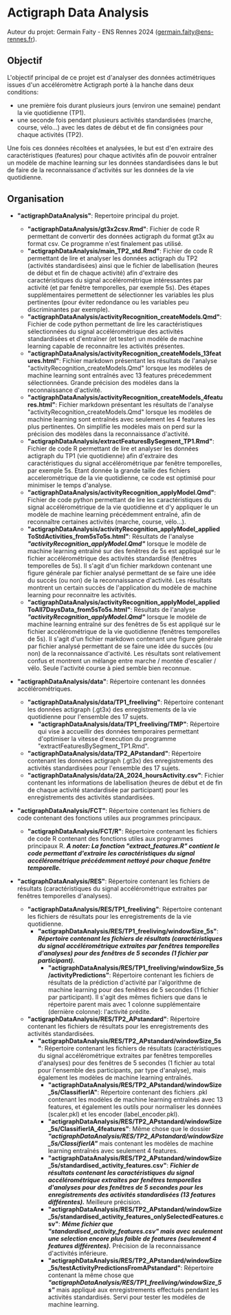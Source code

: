 # Actigraph Data Analysis

Auteur du projet: Germain Faity - ENS Rennes 2024 (germain.faity@ens-rennes.fr).

## Objectif

L'objectif principal de ce projet est d'analyser des données actimétriques issues d'un accéléromètre Actigraph porté à la hanche dans deux conditions:
- une première fois durant plusieurs jours (environ une semaine) pendant la vie quotidienne (TP1).  
- une seconde fois pendant plusieurs activités standardisées (marche, course, vélo...) avec les dates de début et de fin consignées pour chaque activités (TP2).  
  
Une fois ces données récoltées et analysées, le but est d'en extraire des caractéristiques (features) pour chaque activités afin de pouvoir entraîner un modèle de machine learning sur les données standardisées dans le but de faire de la reconnaissance d'activités sur les données de la vie quotidienne.

## Organisation

- **"actigraphDataAnalysis"**: Repertoire principal du projet.
    - **"actigraphDataAnalysis/gt3x2csv.Rmd"**: Fichier de code R permettant de convertir des données actigraph du format gt3x au format csv. Ce programme n'est finalement pas utilisé.
    - **"actigraphDataAnalysis/main_TP2_std.Rmd"**: Fichier de code R permettant de lire et analyser les données actigraph du TP2 (activités standardisées) ainsi que le fichier de labellisation (heures de début et fin de chaque activité) afin d'extraire des caractéristiques du signal accélérométrique intéressantes par activité (et par fenêtre temporelles, par exemple 5s). Des étapes supplémentaires permettent de sélectionner les variables les plus pertinentes (pour éviter redondance ou les variables peu discriminantes par exemple).
    - **"actigraphDataAnalysis/activityRecognition_createModels.Qmd"**: Fichier de code python permettant de lire les caractéristiques sélectionnées du signal accélérométrique des activités standardisées et d'entraîner (et tester) un modèle de machine learning capable de reconnaitre les activités présentes.
    - **"actigraphDataAnalysis/activityRecognition_createModels_13features.html"**: Fichier markdown présentant les résultats de l'analyse "activityRecognition_createModels.Qmd" lorsque les modèles de machine learning sont entraînés avec 13 features précedemment sélectionnées. Grande précision des modèles dans la reconnaissance d'activité.
    - **"actigraphDataAnalysis/activityRecognition_createModels_4features.html"**: Fichier markdown présentant les résultats de l'analyse "activityRecognition_createModels.Qmd" lorsque les modèles de machine learning sont entraînés avec seulement les 4 features les plus pertinentes. On simplifie les modèles mais on perd sur la précision des modèles dans la reconnaissance d'activité.
    -  **"actigraphDataAnalysis/extractFeaturesBySegment_TP1.Rmd"**: Fichier de code R permettant de lire et analyser les données actigraph du TP1 (vie quotidienne) afin d'extraire des caractéristiques du signal accélérométrique par fenêtre temporelles, par exemple 5s. Etant donnée la grande taille des fichiers accelerométrique de la vie quotidienne, ce code est optimisé pour minimiser le temps d'analyse.
    - **"actigraphDataAnalysis/activityRecognition_applyModel.Qmd"**: Fichier de code python permettant de lire les caractéristiques du signal accélérométrique de la vie quotidienne et d'y appliquer le un modèle de machine learning précédemment entraîné, afin de reconnaître certaines activités (marche, course, vélo...).
    - **"actigraphDataAnalysis/activityRecognition_applyModel_appliedToStdActivities_from5sTo5s.html"**: Résultats de l'analyse ***"activityRecognition_applyModel.Qmd"*** lorsque le modèle de machine learning entraîné sur des fenêtres de 5s est appliqué sur le fichier accélérométrique des activités standardisé (fenêtres temporelles de 5s). Il s'agit d'un fichier markdown contenant une figure générale par fichier analysé permettant de se faire une idée du succès (ou non) de la reconnaissance d'activité. Les résultats montrent un certain succès de l'application du modèle de machine learning pour reconnaitre les activités.
    - **"actigraphDataAnalysis/activityRecognition_applyModel_appliedToAll7DaysData_from5sTo5s.html"**: Résultats de l'analyse ***"activityRecognition_applyModel.Qmd"*** lorsque le modèle de machine learning entraîné sur des fenêtres de 5s est appliqué sur le fichier accélérométrique de la vie quotidienne (fenêtres temporelles de 5s). Il s'agit d'un fichier markdown contenant une figure générale par fichier analysé permettant de se faire une idée du succès (ou non) de la reconnaissance d'activité. Les résultats sont relativement confus et montrent un mélange entre marche / montée d'escalier / vélo. Seule l'activité course à pied semble bien reconnue.
  
- **"actigraphDataAnalysis/data"**: Répertoire contenant les données accélérométriques.
    - **"actigraphDataAnalysis/data/TP1_freeliving"**: Répertoire contenant les données actigraph (.gt3x) des enregistrements de la vie quotidienne pour l'ensemble des 17 sujets.
        - **"actigraphDataAnalysis/data/TP1_freeliving/TMP"**: Répertoire qui vise à accueillir des données temporaires permettant d'optimiser la vitesse d'execution du programme "extractFeaturesBySegment_TP1.Rmd".
    - **"actigraphDataAnalysis/data/TP2_APstandard"**: Répertoire contenant les données actigraph (.gt3x) des enregistrements des activités standardisées pour l'ensemble des 17 sujets.
    - **"actigraphDataAnalysis/data/2A_2024_hoursActivity.csv"**: Fichier contenant les informations de labellisation (heures de début et de fin de chaque activité standardisée par participant) pour les enregistrements des activités standardisées.
- **"actigraphDataAnalysis/FCT"**: Répertoire contenant les fichiers de code contenant des fonctions utiles aux programmes principaux.
    - **"actigraphDataAnalysis/FCT/R"**: Répertoire contenant les fichiers de code R contenant des fonctions utiles aux programmes principaux R. ***A noter: La fonction "extract_features.R" contient le code permettant d'extraire les caractéristiques du signal accélérométrique précédemment nettoyé pour chaque fenêtre temporelle.***
  
- **"actigraphDataAnalysis/RES"**: Répertoire contenant les fichiers de résultats (caractéristiques du signal accélérométrique extraites par fenêtres temporelles d'analyses).
    - **"actigraphDataAnalysis/RES/TP1_freeliving"**: Répertoire contenant les fichiers de résultats pour les enregistrements de la vie quotidienne.
        - **"actigraphDataAnalysis/RES/TP1_freeliving/windowSize_5s"**: ***Répertoire contenant les fichiers de résultats (caractéristiques du signal accélérométrique extraites par fenêtres temporelles d'analyses) pour des fenêtres de 5 secondes (1 fichier par participant).***
            - **"actigraphDataAnalysis/RES/TP1_freeliving/windowSize_5s/activityPredictions"**: Répertoire contenant les fichiers de résultats de la prédiction d'activité par l'algorithme de machine learning pour des fenêtres de 5 secondes (1 fichier par participant). Il s'agit des mêmes fichiers que dans le répertoire parent mais avec 1 colonne supplémentaire (dernière colonne): l'activité prédite.      
    - **"actigraphDataAnalysis/RES/TP2_APstandard"**: Répertoire contenant les fichiers de résultats pour les enregistrements des activités standardisées.
        - **"actigraphDataAnalysis/RES/TP2_APstandard/windowSize_5s"**: Répertoire contenant les fichiers de résultats (caractéristiques du signal accélérométrique extraites par fenêtres temporelles d'analyses) pour des fenêtres de 5 secondes (1 fichier au total pour l'ensemble des participants, par type d'analyse), mais également les modèles de machine learning entraînés.
            - **"actigraphDataAnalysis/RES/TP2_APstandard/windowSize_5s/ClassifierIA"**: Répertoire contenant des fichiers .pkl contenant les modèles de machine learning entraînés avec 13 features, et également les outils pour normaliser les données (scaler.pkl) et les encoder (label_encoder.pkl).
            - **"actigraphDataAnalysis/RES/TP2_APstandard/windowSize_5s/ClassifierIA_4features"**: Même chose que le dossier ***"actigraphDataAnalysis/RES/TP2_APstandard/windowSize_5s/ClassifierIA"*** mais contenant les modèles de machine learning entraînés avec seulement 4 features.
            - **"actigraphDataAnalysis/RES/TP2_APstandard/windowSize_5s/standardised_activity_features.csv"**: ***Fichier de résultats contenant les caractéristiques du signal accélérométrique extraites par fenêtres temporelles d'analyses pour des fenêtres de 5 secondes pour les enregistrements des activités standardisées (13 features différentes).*** Meilleure précision.
            - **"actigraphDataAnalysis/RES/TP2_APstandard/windowSize_5s/standardised_activity_features_onlySelectedFeatures.csv"**: ***Même fichier que "standardised_activity_features.csv" mais avec seulement une selection encore plus faible de features (seulement 4 features différentes).*** Précision de la reconnaissance d'activités inférieure.
            - **"actigraphDataAnalysis/RES/TP2_APstandard/windowSize_5s/testActivityPredictionsFromAPstandard"**: Répertoire contenant la même chose que ***"actigraphDataAnalysis/RES/TP1_freeliving/windowSize_5s"*** mais appliqué aux enregistrements effectués pendant les activités standardisés. Servi pour tester les modèles de machine learning.
  